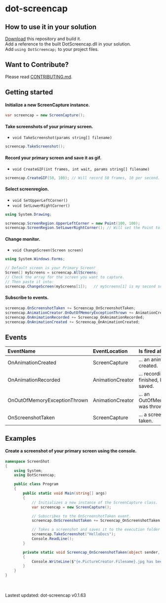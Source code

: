# dot-screencap

## How to use it in your solution
[Download](https://github.com/Speisaa/dot-screencap) this repository and build it.  
Add a reference to the built DotScreencap.dll in your solution.  
Add `using DotScreencap;` to your project files.

## Want to Contribute?
Please read [CONTRIBUTING.md](https://github.com/Speisaa/dot-screencap/blob/master/CONTRIBUTING.md).

## Getting started
#### Initialize a new ScreenCapture instance.
``` csharp
var screencap = new ScreenCapture();
```

#### Take screenshots of your primary screen.
 - ```void TakeScreenshot(params string[] filename)```
``` csharp
screencap.TakeScreenshot();
```

#### Record your primary screen and save it as gif.
 - ```void CreateGIF(int frames, int wait, params string[] filename)```
``` csharp
screencap.CreateGIF(50, 100); // Will record 50 frames, 10 per second.
```

#### Select screenregion.  
 - ```void SetUpperLeftCorner()```
 - ```void SetLowerRightCorner()```
``` csharp
using System.Drawing;

screencap.ScreenRegion.UpperLeftCorner = new Point(100, 100);
screencap.ScreenRegion.SetLowerRightCorner(); // Will set the Point to the current mouse position.
```

#### Change monitor.
 - ```void ChangeScreen(Screen screen)```  
``` csharp
using System.Windows.Forms;

// Default screen is your Primary Screen!
Screen[] myScreens = screencap.AllScreens;
// Check the array for the screen you want to capture.
// Then paste it into:
screencap.ChangeScreen(myScreens[1]);   // myScreens[1] is my second screen.
```

#### Subscribe to events.
``` csharp
screencap.OnScreenshotTaken += Screencap_OnScreenshotTaken;
screencap.AnimationCreator.OnOutOfMemoryExceptionThrown += AnimationCreator_OnOutOfMemoryExceptionThrown;
screencap.OnAnimationRecorded += Screencap_OnAnimationRecorded;
screencap.OnAnimationCreated += Screencap_OnAnimationCreated;
```

## Events
| EventName                    | EventLocation    | Is fired after...                                 |
| :--------------------------- | :--------------- | :------------------------------------------------ |
| OnAnimationCreated           | ScreenCapture    | ... an animation was created.                     |
| OnAnimationRecorded          | AnimationCreator | ... recording was finished, before file is saved. |
| OnOutOfMemoryExceptionThrown | AnimationCreator | ... an OutOfMemoryException was thrown.           |
| OnScreenshotTaken            | ScreenCapture    | ... a screenshot was taken.                       |


## Examples
#### Create a screenshot of your primary screen using the console.
``` csharp
namespace ScreenShot
{
    using System;
    using DotScreencap;

    public class Program
    {
        public static void Main(string[] args)
        {
            // Initializes a new instance of the ScreenCapture class.
            var screencap = new ScreenCapture();

            // Subscribes to the OnScreenshotTaken event.
            screencap.OnScreenshotTaken += Screencap_OnScreenshotTaken;

            // Takes a screenshot and saves it to the execution folder (HelloDocs.jpg).
            screencap.TakeScreenshot("HelloDocs");
            Console.ReadLine();
        }

        private static void Screencap_OnScreenshotTaken(object sender, ScreenCaptureOnScreenshotTakenEventArgs e)
        {
            Console.WriteLine($"{e.PictureCreator.Filename}.jpg has been saved.");
        }
    }
}
```

<br><br>
Lastest updated: dot-screencap v0.1.63
